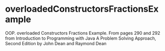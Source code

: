 # overloadedConstructorsFractionsExample
OOP. overloaded Constructors Fractions Example. From pages 290 and 292 from Introduction to Programming with Java A Problem Solving Approach, Second Edition by John Dean and Raymond Dean 
